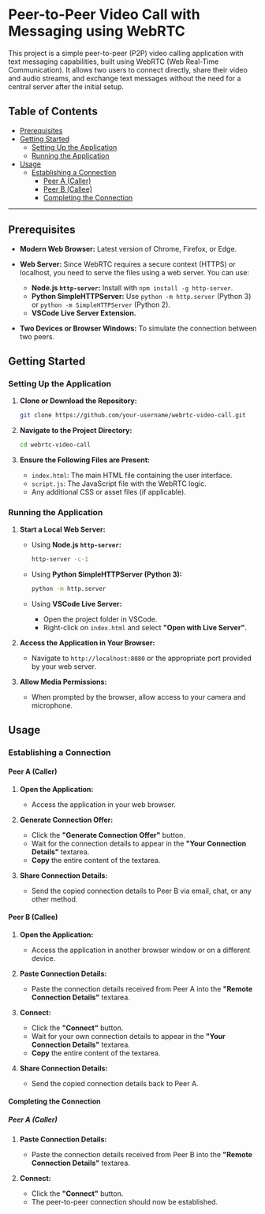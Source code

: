 # Peer-to-Peer Video Call with Messaging using WebRTC

This project is a simple peer-to-peer (P2P) video calling application with text messaging capabilities, built using WebRTC (Web Real-Time Communication). It allows two users to connect directly, share their video and audio streams, and exchange text messages without the need for a central server after the initial setup.

## Table of Contents

- [Prerequisites](#prerequisites)
- [Getting Started](#getting-started)
  - [Setting Up the Application](#setting-up-the-application)
  - [Running the Application](#running-the-application)
- [Usage](#usage)
  - [Establishing a Connection](#establishing-a-connection)
    - [Peer A (Caller)](#peer-a-caller)
    - [Peer B (Callee)](#peer-b-callee)
    - [Completing the Connection](#completing-the-connection)

---


## Prerequisites

- **Modern Web Browser:** Latest version of Chrome, Firefox, or Edge.
- **Web Server:** Since WebRTC requires a secure context (HTTPS) or localhost, you need to serve the files using a web server. You can use:

  - **Node.js `http-server`:** Install with `npm install -g http-server`.
  - **Python SimpleHTTPServer:** Use `python -m http.server` (Python 3) or `python -m SimpleHTTPServer` (Python 2).
  - **VSCode Live Server Extension.**

- **Two Devices or Browser Windows:** To simulate the connection between two peers.

## Getting Started

### Setting Up the Application

1. **Clone or Download the Repository:**

   ```bash
   git clone https://github.com/your-username/webrtc-video-call.git
   ```

2. **Navigate to the Project Directory:**

   ```bash
   cd webrtc-video-call
   ```

3. **Ensure the Following Files are Present:**

   - `index.html`: The main HTML file containing the user interface.
   - `script.js`: The JavaScript file with the WebRTC logic.
   - Any additional CSS or asset files (if applicable).

### Running the Application

1. **Start a Local Web Server:**

   - Using **Node.js `http-server`:**

     ```bash
     http-server -c-1
     ```

   - Using **Python SimpleHTTPServer (Python 3):**

     ```bash
     python -m http.server
     ```

   - Using **VSCode Live Server:**

     - Open the project folder in VSCode.
     - Right-click on `index.html` and select **"Open with Live Server"**.

2. **Access the Application in Your Browser:**

   - Navigate to `http://localhost:8080` or the appropriate port provided by your web server.

3. **Allow Media Permissions:**

   - When prompted by the browser, allow access to your camera and microphone.

## Usage

### Establishing a Connection

#### **Peer A (Caller)**

1. **Open the Application:**

   - Access the application in your web browser.

2. **Generate Connection Offer:**

   - Click the **"Generate Connection Offer"** button.
   - Wait for the connection details to appear in the **"Your Connection Details"** textarea.
   - **Copy** the entire content of the textarea.

3. **Share Connection Details:**

   - Send the copied connection details to Peer B via email, chat, or any other method.

#### **Peer B (Callee)**

1. **Open the Application:**

   - Access the application in another browser window or on a different device.

2. **Paste Connection Details:**

   - Paste the connection details received from Peer A into the **"Remote Connection Details"** textarea.

3. **Connect:**

   - Click the **"Connect"** button.
   - Wait for your own connection details to appear in the **"Your Connection Details"** textarea.
   - **Copy** the entire content of the textarea.

4. **Share Connection Details:**

   - Send the copied connection details back to Peer A.

#### **Completing the Connection**

##### **Peer A (Caller)**

1. **Paste Connection Details:**

   - Paste the connection details received from Peer B into the **"Remote Connection Details"** textarea.

2. **Connect:**

   - Click the **"Connect"** button.
   - The peer-to-peer connection should now be established.
